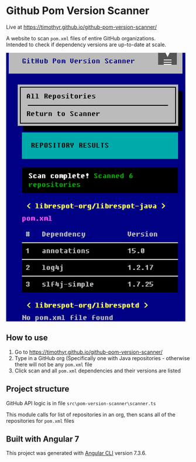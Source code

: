 # Github Pom Version Scanner

Live at https://timothyr.github.io/github-pom-version-scanner/ 

A website to scan `pom.xml` files of entire GitHub organizations.  
Intended to check if dependency versions are up-to-date at scale.

![Pom Version Scan Results](docs/screenshot.png?raw=true "Pom Version Scan Results")

## How to use

1. Go to https://timothyr.github.io/github-pom-version-scanner/  
2. Type in a GitHub org (Specifically one with Java repositories - otherwise there will not be any `pom.xml` file
3. Click scan and all `pom.xml` dependencies and their versions are listed

## Project structure

GitHub API logic is in file `src\pom-version-scanner\scanner.ts`  

This module calls for list of repositories in an org, then scans all of the repositories for `pom.xml` files

## Built with Angular 7

This project was generated with [Angular CLI](https://github.com/angular/angular-cli) version 7.3.6.
